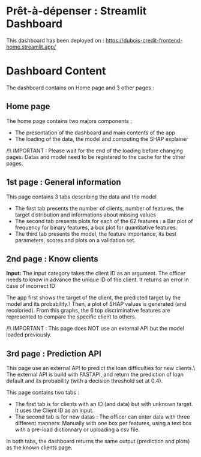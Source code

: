 # Prêt-à-dépenser : Streamlit Dashboard

This dashboard has been deployed on : https://dubois-credit-frontend-home.streamlit.app/


# Dashboard Content

The dashboard contains on Home page and 3 other pages :

## Home page 

The home page contains two majors components :
* The presentation of the dashboard and main contents of the app
* The loading of the data, the model and computing the SHAP explainer

/!\ IMPORTANT : Please wait for the end of the loading before changing pages. Datas and model need to be registered to the cache for the other pages. 

## 1st page : General information

This page contains 3 tabs describing the data and the model 
* The first tab presents the number of clients, number of features, the target distribution and informations about missing values
* The second tab presents plots for each of the 62 features : a Bar plot of frequency for binary features, a box plot for quantitative features. 
* The third tab presents the model, the feature importance, its best parameters, scores and plots on a validation set. 

## 2nd page : Know clients

 
**Input:** The input category takes the client ID as an argument. The officer needs to know in advance the unique ID of the client. It returns an error in case of incorrect ID

The app first shows the target of the client, the predicted target by the model and its probability.\ 
Then, a plot of SHAP values is generated (and recoloried). From this graphs, the 6 top discriminative features are represented to compare the specific client to others. 

/!\ IMPORTANT : This page does NOT use an external API but the model loaded previously.

## 3rd page : Prediction API

This page use an external API to predict the loan difficulties for new clients.\ 
The external API is build with FASTAPI, and return the prediction of loan default and its probability (with a decision threshold set at 0.4).

This page contains two tabs :
* The first tab is for clients with an ID (and data) but with unknown target. It uses the Client ID as an input.
* The second tab is for new datas : The officer can enter data with three different manners: Manually with one box per features, using a text box with a pre-load dictionnary or uploading a csv file. 


In both tabs, the dashboard returns the same output (prediction and plots) as the known clients page. 
